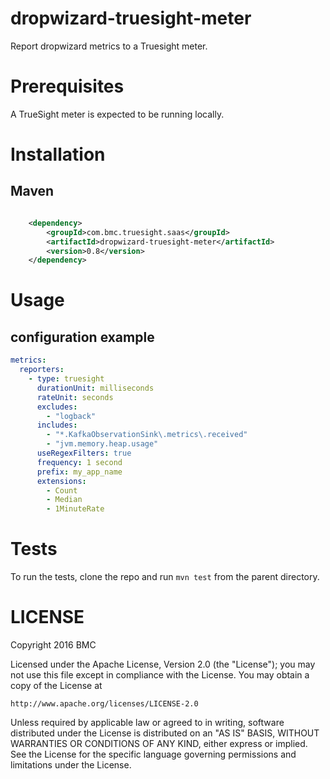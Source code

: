 # dropwizard-truesight-meter

Report dropwizard metrics to a Truesight meter.

# Prerequisites

A TrueSight meter is expected to be running locally.

# Installation
## Maven

```xml

    <dependency>
        <groupId>com.bmc.truesight.saas</groupId>
        <artifactId>dropwizard-truesight-meter</artifactId>
        <version>0.8</version>
    </dependency>
```

# Usage
## configuration example

```yml
metrics:
  reporters:
    - type: truesight
      durationUnit: milliseconds
      rateUnit: seconds
      excludes:
        - "logback"
      includes:
        - "*.KafkaObservationSink\.metrics\.received"
        - "jvm.memory.heap.usage"
      useRegexFilters: true
      frequency: 1 second
      prefix: my_app_name
      extensions:
        - Count
        - Median
        - 1MinuteRate        
```
# Tests

To run the tests, clone the repo and run `mvn test` from the parent directory.

# LICENSE

Copyright 2016 BMC

Licensed under the Apache License, Version 2.0 (the "License");
you may not use this file except in compliance with the License.
You may obtain a copy of the License at

    http://www.apache.org/licenses/LICENSE-2.0

Unless required by applicable law or agreed to in writing, software
distributed under the License is distributed on an "AS IS" BASIS,
WITHOUT WARRANTIES OR CONDITIONS OF ANY KIND, either express or implied.
See the License for the specific language governing permissions and
limitations under the License.